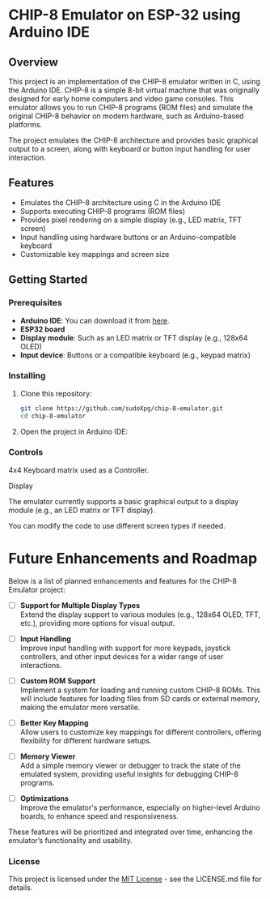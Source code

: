 # CHIP-8 Emulator on ESP-32 using Arduino IDE

## Overview

This project is an implementation of the CHIP-8 emulator written in C, using the Arduino IDE. CHIP-8 is a simple 8-bit virtual machine that was originally designed for early home computers and video game consoles. This emulator allows you to run CHIP-8 programs (ROM files) and simulate the original CHIP-8 behavior on modern hardware, such as Arduino-based platforms.

The project emulates the CHIP-8 architecture and provides basic graphical output to a screen, along with keyboard or button input handling for user interaction.

## Features

- Emulates the CHIP-8 architecture using C in the Arduino IDE
- Supports executing CHIP-8 programs (ROM files)
- Provides pixel rendering on a simple display (e.g., LED matrix, TFT screen)
- Input handling using hardware buttons or an Arduino-compatible keyboard
- Customizable key mappings and screen size

## Getting Started

### Prerequisites

- **Arduino IDE**: You can download it from [here](https://www.arduino.cc/en/software).
- **ESP32 board**
- **Display module**: Such as an LED matrix or TFT display (e.g., 128x64 OLED)
- **Input device**: Buttons or a compatible keyboard (e.g., keypad matrix)

### Installing

1. Clone this repository:
   ```bash
   git clone https://github.com/sudoXpg/chip-8-emulator.git
   cd chip-8-emulator

2. Open the project in Arduino IDE:

### Controls
4x4 Keyboard matrix used as a Controller.

Display

The emulator currently supports a basic graphical output to a display module (e.g., an LED matrix or TFT display).

You can modify the code to use different screen types if needed.



# Future Enhancements and Roadmap

Below is a list of planned enhancements and features for the CHIP-8 Emulator project:

- [ ] **Support for Multiple Display Types**  
  Extend the display support to various modules (e.g., 128x64 OLED, TFT, etc.), providing more options for visual output.

- [ ] **Input Handling**  
  Improve input handling with support for more keypads, joystick controllers, and other input devices for a wider range of user interactions.


- [ ] **Custom ROM Support**  
  Implement a system for loading and running custom CHIP-8 ROMs. This will include features for loading files from SD cards or external memory, making the emulator more versatile.

- [ ] **Better Key Mapping**  
  Allow users to customize key mappings for different controllers, offering flexibility for different hardware setups.

- [ ] **Memory Viewer**  
  Add a simple memory viewer or debugger to track the state of the emulated system, providing useful insights for debugging CHIP-8 programs.

- [ ] **Optimizations**  
  Improve the emulator's performance, especially on higher-level Arduino boards, to enhance speed and responsiveness.

These features will be prioritized and integrated over time, enhancing the emulator’s functionality and usability.


### License

This project is licensed under the [MIT License](./LICENSE.md) - see the LICENSE.md file for details.
